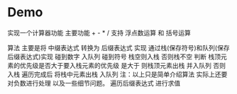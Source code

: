 # Demo
实现一个计算器功能
主要功能 + - * /
支持 浮点数运算 和  括号运算

算法 主要是将 中缀表达式 转换为 后缀表达式
   实现  通过栈(保存符号)和队列(保存后缀表达式)实现
         碰到数字 入队列
         碰到符号 栈空则入栈 否则栈不空 判断 栈顶元素的优先级是否大于要入栈元素的优先级 是大于 则栈顶元素出栈 并入队列  否则入栈
          遍历完成后 将栈中元素出栈 入队列 
   注：以上只是简单介绍算法  实际上还要对负数进行处理 以及一些细节问题。 
遍历后缀表达式 进行求值

